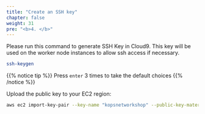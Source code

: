 ```yaml
---
title: "Create an SSH key"
chapter: false
weight: 31
pre: "<b>4. </b>"
---
```


Please run this command to generate SSH Key in Cloud9. This key will be used on the worker node instances to allow ssh access if necessary.

```bash
ssh-keygen
```

{{% notice tip %}}
Press `enter` 3 times to take the default choices
{{% /notice %}}

Upload the public key to your EC2 region:

```bash
aws ec2 import-key-pair --key-name "kopsnetworkshop" --public-key-material file://~/.ssh/id_rsa.pub
```

